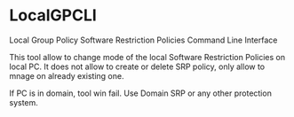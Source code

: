 # LocalGPCLI
Local Group Policy Software Restriction Policies Command Line Interface

This tool allow to change mode of the local Software Restriction Policies on local PC.
It does not allow to create or delete SRP policy, only allow to mnage on already existing one.

If PC is in domain, tool win fail. Use Domain SRP or any other protection system.